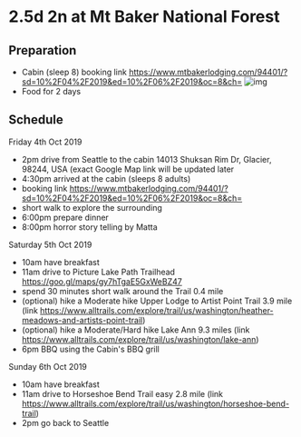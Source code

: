 # 2.5d 2n at Mt Baker National Forest

## Preparation
 - Cabin (sleep 8) booking link https://www.mtbakerlodging.com/94401/?sd=10%2F04%2F2019&ed=10%2F06%2F2019&oc=8&ch=
![img](https://q-cf.bstatic.com/images/hotel/max1280x900/955/95550835.jpg)
 - Food for 2 days

## Schedule
Friday 4th Oct 2019
 - 2pm drive from Seattle to the cabin
14013 Shuksan Rim Dr, Glacier, 98244, USA (exact Google Map link will be updated later
 - 4:30pm arrived at the cabin (sleeps 8 adults)
 - booking link https://www.mtbakerlodging.com/94401/?sd=10%2F04%2F2019&ed=10%2F06%2F2019&oc=8&ch=
 - short walk to explore the surrounding
 - 6:00pm prepare dinner
 - 8:00pm horror story telling by Matta
 
Saturday 5th Oct 2019
 - 10am have breakfast
 - 11am drive to Picture Lake Path Trailhead
https://goo.gl/maps/gy7hTgaE5GxWeBZ47
 - spend 30 minutes short walk around the Trail 0.4 mile
 - (optional) hike a Moderate hike  Upper Lodge to Artist Point Trail 3.9 mile 
 (link https://www.alltrails.com/explore/trail/us/washington/heather-meadows-and-artists-point-trail)
 - (optional) hike a Moderate/Hard hike Lake Ann 9.3 miles 
 (link https://www.alltrails.com/explore/trail/us/washington/lake-ann) 
 - 6pm BBQ using the Cabin's BBQ grill
 
 Sunday 6th Oct 2019
 - 10am have breakfast
 - 11am drive to Horseshoe Bend Trail easy 2.8 mile (link https://www.alltrails.com/explore/trail/us/washington/horseshoe-bend-trail)
 - 2pm go back to Seattle
